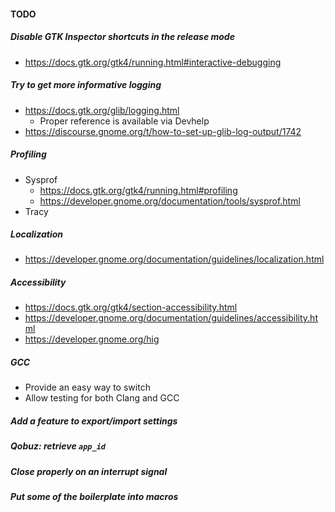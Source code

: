 #### TODO

##### Disable GTK Inspector shortcuts in the release mode
- https://docs.gtk.org/gtk4/running.html#interactive-debugging

##### Try to get more informative logging
- https://docs.gtk.org/glib/logging.html
    - Proper reference is available via Devhelp
- https://discourse.gnome.org/t/how-to-set-up-glib-log-output/1742

##### Profiling
- Sysprof
    - https://docs.gtk.org/gtk4/running.html#profiling
    - https://developer.gnome.org/documentation/tools/sysprof.html
- Tracy

##### Localization
- https://developer.gnome.org/documentation/guidelines/localization.html

##### Accessibility
- https://docs.gtk.org/gtk4/section-accessibility.html
- https://developer.gnome.org/documentation/guidelines/accessibility.html
- https://developer.gnome.org/hig

##### GCC
- Provide an easy way to switch
- Allow testing for both Clang and GCC

##### Add a feature to export/import settings

##### Qobuz: retrieve `app_id`

##### Close properly on an interrupt signal

##### Put some of the boilerplate into macros
